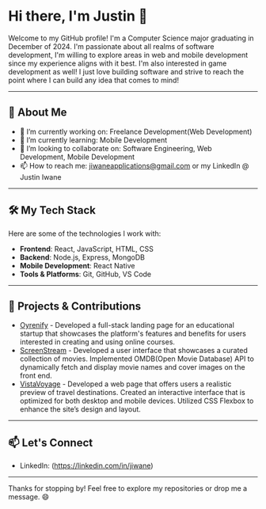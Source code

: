 # Hi there, I'm Justin 👋

Welcome to my GitHub profile! I'm a Computer Science major graduating in December of 2024. I'm passionate about all realms of software development, I'm willing to explore areas in web and mobile development since my experience aligns with it best. I'm also interested in game development as well! I just love building software and strive to reach the point where I can build any idea that comes to mind!

---

## 🌟 About Me

- 🔭 I’m currently working on: Freelance Development(Web Development)
- 🌱 I’m currently learning: Mobile Development
- 👯 I’m looking to collaborate on: Software Engineering, Web Development, Mobile Development
- 📫 How to reach me: jiwaneapplications@gmail.com or my LinkedIn @ Justin Iwane

---

## 🛠️ My Tech Stack

Here are some of the technologies I work with:

- **Frontend**: React, JavaScript, HTML, CSS
- **Backend**: Node.js, Express, MongoDB
- **Mobile Development**: React Native
- **Tools & Platforms**: Git, GitHub, VS Code
  
---

## 💼 Projects & Contributions

- [Oyrenify](https://oyrenify.org/) - Developed a full-stack landing page for an educational startup that showcases the platform's features and benefits for users interested in creating and using online courses.
- [ScreenStream](https://github.com/ijustin125i/ScreenStream.git) - Developed a user interface that showcases a curated collection of movies. Implemented OMDB(Open Movie Database) API to dynamically fetch and display movie names and cover images on the front end.
- [VistaVoyage](https://github.com/ijustin125i/VistaVoyage.git) - Developed a web page that offers users a realistic preview of travel destinations. Created an interactive interface that is optimized for both desktop and mobile devices. Utilized CSS Flexbox to enhance the site’s design and layout.

---

## 📫 Let's Connect

- LinkedIn: (https://linkedin.com/in/jiwane)

---

Thanks for stopping by! Feel free to explore my repositories or drop me a message. 😄
